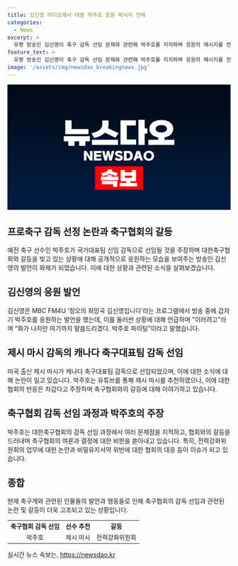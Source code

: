 ```yaml
---
title: 김신영 라디오에서 대뜸 박주호 응원 메시지 전해
categories:
  - News
excerpt: >
  유명 방송인 김신영이 축구 감독 선임 문제와 관련해 박주호를 지지하며 응원의 메시지를 전달했다. 한편, 캐나다 축구대표팀 감독으로 활동 중인 제시 마시는 국내에서도 활약한 적이 있으며, 박주호 역시 제시 마시를 추천했던 사실이 밝혀졌다. 그리고 축구협회와의 갈등으로 논란이 되는 가운데, 박주호는 감독 선임 과정에서의 문제점을 폭로하며 관심을 끌고 있다. 이에 대한 축구협회의 대응이 주목받고 있으며, 이번 사태에 대한 법적 대응도 논의 중이라고 한다.
feature_text: >
  유명 방송인 김신영이 축구 감독 선임 문제와 관련해 박주호를 지지하며 응원의 메시지를 전달했다. 한편, 캐나다 축구대표팀 감독으로 활동 중인 제시 마시는 국내에서도 활약한 적이 있으며, 박주호 역시 제시 마시를 추천했던 사실이 밝혀졌다. 그리고 축구협회와의 갈등으로 논란이 되는 가운데, 박주호는 감독 선임 과정에서의 문제점을 폭로하며 관심을 끌고 있다. 이에 대한 축구협회의 대응이 주목받고 있으며, 이번 사태에 대한 법적 대응도 논의 중이라고 한다.
image: '/assets/img/newsdao_breakingnews.jpg'
---
```


<p><img src="/assets/img/newsdao_breakingnews.jpg" alt="implanttips 속보" /></p>

<h2 data-ke-size="size26">프로축구 감독 선정 논란과 축구협회의 갈등</h2>

<p data-ke-size="size16">예전 축구 선수인 박주호가 국가대표팀 신임 감독으로 선임될 것을 주장하며 대한축구협회와 갈등을 빚고 있는 상황에 대해 공개적으로 응원하는 모습을 보여주는 방송인 김신영의 발언이 화제가 되었습니다. 이에 대한 상황과 관련된 소식을 살펴보겠습니다.</p>

<h2 data-ke-size="size26">김신영의 응원 발언</h2>

<p data-ke-size="size16">김신영은 MBC FM4U ‘정오의 희망곡 김신영입니다’라는 프로그램에서 방송 중에 갑자기 박주호를 응원하는 발언을 했는데, 이를 둘러싼 상황에 대해 언급하며 "이러려고"라며 “화가 나지만 여기까지 말씀드리겠다. 박주호 파이팅”이라고 말했습니다.</p>

<h2 data-ke-size="size26">제시 마시 감독의 캐나다 축구대표팀 감독 선임</h2>

<p data-ke-size="size16">미국 출신 제시 마시가 캐나다 축구대표팀 감독으로 선임되었으며, 이에 대한 소식에 대해 논란이 일고 있습니다. 박주호는 유튜브를 통해 제시 마시를 추천하였으나, 이에 대한 협회의 반응은 차갑다고 주장하며 축구협회와의 갈등에 대해 이야기하고 있습니다.</p>

<h2 data-ke-size="size26">축구협회 감독 선임 과정과 박주호의 주장</h2>

<p data-ke-size="size16">박주호는 대한축구협회의 감독 선임 과정에서 여러 문제점을 지적하고, 협회와의 갈등을 드러내며 축구협회의 여론과 결정에 대한 비판을 쏟아내고 있습니다. 특히, 전력강화위원회의 업무에 대한 논란과 비밀유지서약 위반에 대한 협회의 대응 등이 이슈가 되고 있습니다.</p>

<h2 data-ke-size="size26">종합</h2>

<p data-ke-size="size16">현재 축구계와 관련된 인물들의 발언과 행동들로 인해 축구협회의 감독 선임과 관련된 논란 및 갈등이 더욱 고조되고 있는 상황입니다.</p>

<table>
  <tbody>
    <tr>
      <td style="text-align: center; height: 17px;"><b>축구협회 감독 선임</b></td>
      <td style="text-align: center; height: 17px;"><b>선수 추천</b></td>
      <td style="text-align: center; height: 17px;"><b>갈등</b></td>
    </tr>
    <tr>
      <td style="text-align: center;">박주호</td>
      <td style="text-align: center;">제시 마시</td>
      <td style="text-align: center;">전력강화위원회</td>
    </tr>
  </tbody>
</table>
실시간 뉴스 속보는, <a href="https://newsdao.kr" rel="dofollow">https://newsdao.kr</a>


